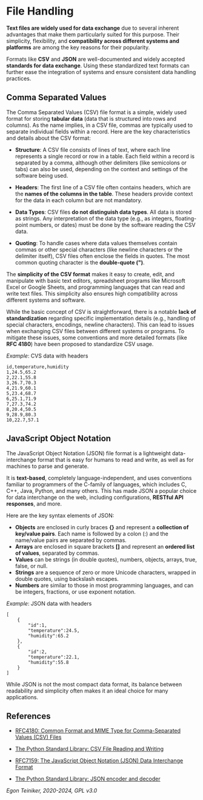 # File Handling

**Text files are widely used for data exchange** due to several inherent
advantages that make them particularly suited for this purpose. Their
simplicity, flexibility, and **compatibility across different systems and platforms** are among the key reasons for their popularity.

Formats like **CSV** and **JSON** are well-documented and widely accepted
**standards for data exchange**. Using these standardized text formats can
further ease the integration of systems and ensure consistent data handling
practices.

## Comma Separated Values

The Comma Separated Values (CSV) file format is a simple, widely used format for
storing **tabular data** (data that is structured into rows and columns).
As the name implies, in a CSV file, commas are typically used to separate individual
fields within a record. Here are the key characteristics and details about the CSV format:

* **Structure**: A CSV file consists of lines of text, where each line represents a single
    record or row in a table. Each field within a record is separated by a comma,
    although other delimiters (like semicolons or tabs) can also be used, depending
    on the context and settings of the software being used.

* **Headers**: The first line of a CSV file often contains headers, which are
    the **names of the columns in the table**. These headers provide context for the
    data in each column but are not mandatory.

* **Data Types**: CSV files **do not distinguish data types**. All data is stored as
    strings. Any interpretation of the data type (e.g., as integers, floating-point numbers,
    or dates) must be done by the software reading the CSV data.

* **Quoting**: To handle cases where data values themselves contain commas or
    other special characters (like newline characters or the delimiter itself),
    CSV files often enclose the fields in quotes. The most common quoting character
    is the **double-quote (")**.


The **simplicity of the CSV format** makes it easy to create, edit, and manipulate with
basic text editors, spreadsheet programs like Microsoft Excel or Google Sheets, and
programming languages that can read and write text files. This simplicity also ensures
high compatibility across different systems and software.

While the basic concept of CSV is straightforward, there is a notable **lack
of standardization** regarding specific implementation details (e.g., handling of
special characters, encodings, newline characters).
This can lead to issues when exchanging CSV files between different systems or
programs. To mitigate these issues, some conventions and more detailed formats
(like **RFC 4180**) have been proposed to standardize CSV usage.

_Example_: CVS data with headers
```
id,temperature,humidity
1,24.5,65.2
2,22.1,55.8
3,26.7,70.3
4,21.9,60.1
5,23.4,68.7
6,25.1,71.9
7,27.3,74.2
8,20.4,50.5
9,28.9,80.3
10,22.7,57.1
```

## JavaScript Object Notation

The JavaScript Object Notation (JSON) file format is a lightweight data-interchange
format that is easy for humans to read and write, as well as for machines to parse
and generate.

It is **text-based**, completely language-independent, and uses conventions familiar
to programmers of the C-family of languages, which includes C, C++, Java, Python,
and many others. This has made JSON a popular choice for data interchange on the web,
including configurations, **RESTful API responses**, and more.

Here are the key syntax elements of JSON:
* **Objects** are enclosed in curly braces **{}** and represent a **collection
    of key/value pairs**. Each name is followed by a colon (:) and
    the name/value pairs are separated by commas.
* **Arrays** are enclosed in square brackets **[]** and represent an
    **ordered list of values**, separated by commas.
* **Values** can be strings (in double quotes), numbers, objects, arrays,
    true, false, or null.
* **Strings** are a sequence of zero or more Unicode characters, wrapped in
    double quotes, using backslash escapes.
* **Numbers** are similar to those in most programming languages, and can
    be integers, fractions, or use exponent notation.

_Example_: JSON data with headers
```
[
    {
        "id":1,
        "temperature":24.5,
        "humidity":65.2
    },
    {
        "id":2,
        "temperature":22.1,
        "humidity":55.8
    }
]
```

While JSON is not the most compact data format, its balance between readability
and simplicity often makes it an ideal choice for many applications.


## References

* [RFC4180: Common Format and MIME Type for Comma-Separated Values (CSV) Files](https://datatracker.ietf.org/doc/html/rfc4180.html)
* [The Python Standard Library: CSV File Reading and Writing](https://docs.python.org/3/library/csv.html)

* [RFC7159: The JavaScript Object Notation (JSON) Data Interchange Format](https://datatracker.ietf.org/doc/html/rfc7159.html)
* [The Python Standard Library: JSON encoder and decoder](https://docs.python.org/3/library/json.html)


*Egon Teiniker, 2020-2024, GPL v3.0*
